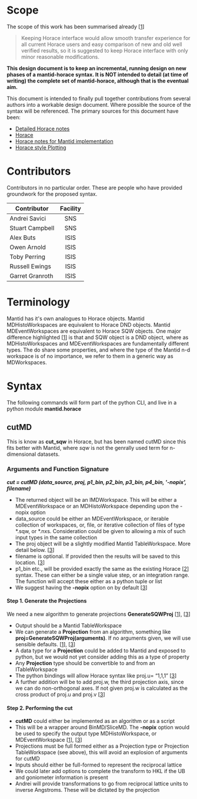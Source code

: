 
# Scope

The scope of this work has been summarised already [[1]]
> Keeping Horace interface would allow smooth transfer experience for all current Horace users and easy comparison of new and old well verified results, so it is suggested to keep Horace interface with only minor reasonable modifications. 

**This design document is to keep an incremental, running design on new phases of a mantid-horace syntax. It is NOT intended to detail (at time of writing) the complete set of mantid-horace, although that is the eventual aim.**

This document is intended to finally pull together contributions from several authors into a workable design document. Where possible the source of the syntax
will be referenced. The primary sources for this document have been:

* [Detailed Horace notes][1]
* [Horace][2]
* [Horace notes for Mantid implementation][3]
* [Horace style Plotting][4]

[2]: http://horace.isis.rl.ac.uk
[3]: https://github.com/mantidproject/documents/blob/master/Design/VATES/MantidHorace/horace-notes.md
[1]: https://github.com/mantidproject/documents/blob/master/Design/VATES/MantidHorace/horace-notes-horace-methods.docx
[4]: https://github.com/mantidproject/documents/blob/master/Design/VATES/MantidHorace/plot-commands.doc

# Contributors

Contributors in no particular order. These are people who have provided groundwork for the proposed syntax.

| Contributor        | Facility           |
| ------------- |:-------------:|
| Andrei Savici | SNS      |
| Stuart Campbell | SNS      |
| Alex Buts     | ISIS     |
| Owen Arnold     | ISIS |
| Toby Perring     | ISIS |
| Russell Ewings     | ISIS |
| Garret Granroth     | ISIS |

# Terminology

Mantid has it's own analogues to Horace objects. Mantid MDHistoWorkspaces are equivalent to Horace DND objects. Mantid MDEventWorkspaces are equivalent to Horace SQW objects. One major difference highlighted [[1]] is that and SQW object is a DND object, where as MDHistoWorkspaces and MDEventWorkspaces are fundamentally different types. The do share some properties, and where the type of the Mantid n-d workspace is of no importance, we refer to them in a generic way as MDWorkspaces.

# Syntax

The following commands will form part of the python CLI, and live in a python module **mantid.horace**

## cutMD

This is know as **cut_sqw** in Horace, but has been named cutMD since this fits better with Mantid, where *sqw* is not the genrally used term for n-dimensional datasets.

### Arguments and Function Signature

***cut = cutMD (data_source, proj, p1_bin, p2_bin, p3_bin,
p4_bin, '-nopix', filename)***

* The returned object will be an IMDWorkspace. This will be either a MDEventWorkspace or an MDHistoWorkspace depending upon the -nopix option
* data_source could be either an MDEventWorkspace, or iterable collection of workspaces, or, file, or iterative collection of files of type *.sqw, or *.nxs. Consideration could be given to allowing a mix of such input types in the same collection
* The proj object will be a slightly modified Mantid TableWorkspace. More detail below. [[3]]
* filename is optional. If provided then the results will be saved to
this location. [[3]]
* p1\_bin etc., will be provided exactly the same as the existing Horace [[2]]
syntax. These can either be a single value step, or an integration
range. The function will accept these either as a python tuple or list
* We suggest having the **-nopix** option on by default [[3]]

#### Step 1. Generate the Projections

We need a new algorithm to generate projections **GenerateSQWProj** [[1]], [[3]]

* Output should be a Mantid TableWorkspace
* We can generate a **Projection** from an algorithm, something like **proj=GenerateSQWProj(arguments)**. If no arguments given, we will use sensible defaults. [[1]], [[3]]
* A data type for a **Projection** could be added to Mantid and exposed to python, but we would not yet consider adding this as a type of property
* Any **Projection** type should be convertible to and from an ITableWorkspace
* The python bindings will allow Horace syntax like proj.u= “1,1,1” [[3]]
* A further addition will be to add proj.w, the third projection axis, since we can do non-orthogonal axes. If not given proj.w is calculated as the cross product of proj.u and proj.v [[3]] 

#### Step 2. Performing the cut

* **cutMD** could either be implemented as an algorithm or as a script
* This will be a wrapper around BinMD/SliceMD. The **-nopix** option would be used to specify the output type MDHistoWorkspace, or MDEventWorkspace [[1]], [[3]]
* Projections must be full formed either as a Projection type or Projection TableWorkspace (see above), this will avoid an explosion of arguments for cutMD
* Inputs should either be full-formed to represent the reciprocal lattice
* We could later add options to complete the transform to HKL if the UB and goniometer information is present
* Andrei will provide transformations to go from reciprocal lattice units to inverse Angstroms. These will be dictated by the projection



